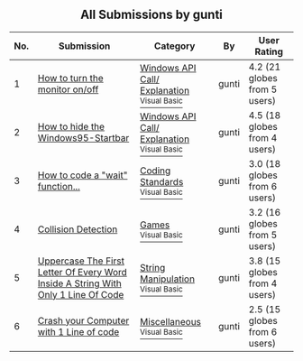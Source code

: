 ﻿<div align="center">

## All Submissions by gunti

</div>

No.  | Submission | Category | By   | User Rating
---- | ---------- | -------- | ---- | -----------
1 | [How to turn the monitor on/off<br />](https://github.com/Planet-Source-Code/gunti-how-to-turn-the-monitor-on-off__1-9366) | [Windows API Call/ Explanation<br /><sup>Visual Basic</sup>](../ByCategory/windows-api-call-explanation__1-39.md) | gunti | 4.2 (21 globes from 5 users)
2 | [How to hide the Windows95\-Startbar<br />](https://github.com/Planet-Source-Code/gunti-how-to-hide-the-windows95-startbar__1-9357) | [Windows API Call/ Explanation<br /><sup>Visual Basic</sup>](../ByCategory/windows-api-call-explanation__1-39.md) | gunti | 4.5 (18 globes from 4 users)
3 | [How to code a "wait" function\.\.\.<br />](https://github.com/Planet-Source-Code/gunti-how-to-code-a-wait-function__1-9356) | [Coding Standards<br /><sup>Visual Basic</sup>](../ByCategory/coding-standards__1-43.md) | gunti | 3.0 (18 globes from 6 users)
4 | [Collision Detection<br />](https://github.com/Planet-Source-Code/gunti-collision-detection__1-10233) | [Games<br /><sup>Visual Basic</sup>](../ByCategory/games__1-38.md) | gunti | 3.2 (16 globes from 5 users)
5 | [Uppercase The First Letter Of Every Word Inside A String With Only 1 Line Of Code<br />](https://github.com/Planet-Source-Code/gunti-uppercase-the-first-letter-of-every-word-inside-a-string-with-only-1-line-of-code__1-9368) | [String Manipulation<br /><sup>Visual Basic</sup>](../ByCategory/string-manipulation__1-5.md) | gunti | 3.8 (15 globes from 4 users)
6 | [Crash your Computer with 1 Line of code<br />](https://github.com/Planet-Source-Code/gunti-crash-your-computer-with-1-line-of-code__1-13190) | [Miscellaneous<br /><sup>Visual Basic</sup>](../ByCategory/miscellaneous__1-1.md) | gunti | 2.5 (15 globes from 6 users)
